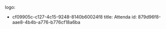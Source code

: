 logo:
  - cf09905c-c127-4c15-9248-8140b60024f8
title: Attenda
id: 879d96f8-aae8-4b4b-a776-b776cf18a6ba
